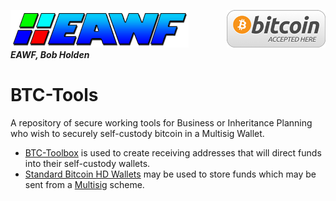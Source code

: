 [![bg][banner]][website] <img src="https://raw.githubusercontent.com/EAWF/EAWF/master/images/BitcoinHere.png" valign=middle align=right /><br/>***EAWF, Bob Holden***
# BTC-Tools
A repository of secure working tools for Business or Inheritance Planning who wish to securely self-custody bitcoin in a Multisig Wallet.
* [BTC-Toolbox][Toolbox] is used to create receiving addresses that will direct funds into their self-custody wallets.
* [Standard Bitcoin HD Wallets] may be used to store funds which may be sent from a [Multisig] scheme.

[banner]: https://github.com/EAWF/EAWF/blob/master/images/EAWF.png
[website]: http://eawf.com
[AI2]: https://appinventor.mit.edu
[Toolbox]: https://github.com/EAWF/BTC-Toolbox
[Electrum]: https://electrum.org/#home
[Standard Bitcoin HD Wallets]: ./Wallets.md
[Multisig]: ./ElectrumMultisig.md
